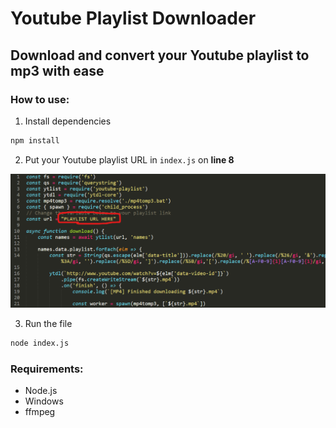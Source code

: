 # Youtube Playlist Downloader

## Download and convert your Youtube playlist to mp3 with ease

### How to use:
1) Install dependencies

```bash
npm install
```

2) Put your Youtube playlist URL in `index.js` on **line 8**

![image1](variable.png)

3) Run the file

```bash
node index.js
```

### Requirements:
- Node.js
- Windows
- ffmpeg